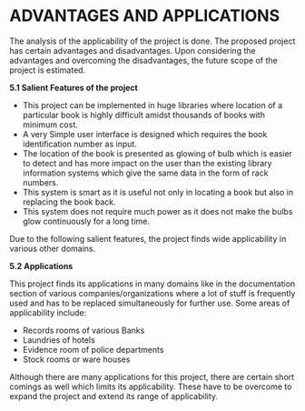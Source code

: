 # ADVANTAGES AND APPLICATIONS

The analysis of the applicability of the project is done. The proposed project has certain advantages and disadvantages. Upon considering the advantages and overcoming the disadvantages, the future scope of the project is estimated.

**5.1 Salient Features of the project**

* This project can be implemented in huge libraries where location of a particular book is highly difficult amidst thousands of books with minimum cost.
* A very Simple user interface is designed which requires the book identification number as input.
* The location of the book is presented as glowing of bulb which is easier to detect and has more impact on the user than the existing library information systems which give the same data in the form of rack numbers.
* This system is smart as it is useful not only in locating a book but also in replacing the book back.
* This system does not require much power as it does not make the bulbs glow continuously for a long time.

Due to the following salient features, the project finds wide applicability in various other domains.

**5.2 Applications**

This project finds its applications in many domains like in the documentation section of various companies/organizations where a lot of stuff is frequently used and has to be replaced simultaneously for further use. Some areas of applicability include:

* Records rooms of various Banks
* Laundries of hotels
* Evidence room of police departments
* Stock rooms or ware houses

Although there are many applications for this project, there are certain short comings as well which limits its applicability. These have to be overcome to expand the project and extend its range of applicability.
